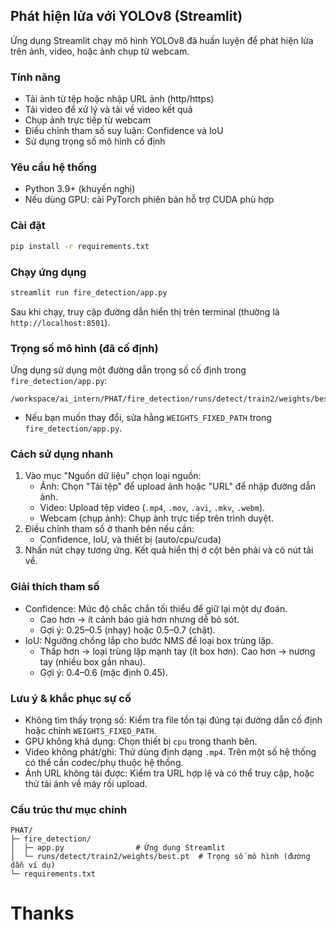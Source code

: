 ## Phát hiện lửa với YOLOv8 (Streamlit)

Ứng dụng Streamlit chạy mô hình YOLOv8 đã huấn luyện để phát hiện lửa trên ảnh, video, hoặc ảnh chụp từ webcam.

### Tính năng
- Tải ảnh từ tệp hoặc nhập URL ảnh (http/https)
- Tải video để xử lý và tải về video kết quả
- Chụp ảnh trực tiếp từ webcam
- Điều chỉnh tham số suy luận: Confidence và IoU
- Sử dụng trọng số mô hình cố định

### Yêu cầu hệ thống
- Python 3.9+ (khuyến nghị)
- Nếu dùng GPU: cài PyTorch phiên bản hỗ trợ CUDA phù hợp

### Cài đặt
```bash
pip install -r requirements.txt
```

### Chạy ứng dụng
```bash
streamlit run fire_detection/app.py
```
Sau khi chạy, truy cập đường dẫn hiển thị trên terminal (thường là `http://localhost:8501`).

### Trọng số mô hình (đã cố định)
Ứng dụng sử dụng một đường dẫn trọng số cố định trong `fire_detection/app.py`:
```
/workspace/ai_intern/PHAT/fire_detection/runs/detect/train2/weights/best.pt
```
- Nếu bạn muốn thay đổi, sửa hằng `WEIGHTS_FIXED_PATH` trong `fire_detection/app.py`.

### Cách sử dụng nhanh
1) Vào mục "Nguồn dữ liệu" chọn loại nguồn:
   - Ảnh: Chọn "Tải tệp" để upload ảnh hoặc "URL" để nhập đường dẫn ảnh.
   - Video: Upload tệp video (`.mp4`, `.mov`, `.avi`, `.mkv`, `.webm`).
   - Webcam (chụp ảnh): Chụp ảnh trực tiếp trên trình duyệt.
2) Điều chỉnh tham số ở thanh bên nếu cần:
   - Confidence, IoU, và thiết bị (auto/cpu/cuda)
3) Nhấn nút chạy tương ứng. Kết quả hiển thị ở cột bên phải và có nút tải về.

### Giải thích tham số
- Confidence: Mức độ chắc chắn tối thiểu để giữ lại một dự đoán.
  - Cao hơn → ít cảnh báo giả hơn nhưng dễ bỏ sót.
  - Gợi ý: 0.25–0.5 (nhạy) hoặc 0.5–0.7 (chặt).
- IoU: Ngưỡng chồng lắp cho bước NMS để loại box trùng lặp.
  - Thấp hơn → loại trùng lặp mạnh tay (ít box hơn). Cao hơn → nương tay (nhiều box gần nhau).
  - Gợi ý: 0.4–0.6 (mặc định 0.45).

### Lưu ý & khắc phục sự cố
- Không tìm thấy trọng số: Kiểm tra file tồn tại đúng tại đường dẫn cố định hoặc chỉnh `WEIGHTS_FIXED_PATH`.
- GPU không khả dụng: Chọn thiết bị `cpu` trong thanh bên.
- Video không phát/ghi: Thử dùng định dạng `.mp4`. Trên một số hệ thống có thể cần codec/phụ thuộc hệ thống.
- Ảnh URL không tải được: Kiểm tra URL hợp lệ và có thể truy cập, hoặc thử tải ảnh về máy rồi upload.

### Cấu trúc thư mục chính
```
PHAT/
├─ fire_detection/
│  ├─ app.py                # Ứng dụng Streamlit
│  └─ runs/detect/train2/weights/best.pt  # Trọng số mô hình (đường dẫn ví dụ)
└─ requirements.txt
```

# Thanks
